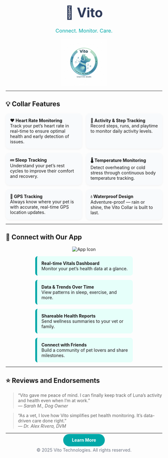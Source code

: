 <!-- Vito Product Page -->

<h1 align="center" style="font-size:3em; color:#2E3A59; margin-bottom:0;">🐾 Vito</h1>
<h3 align="center" style="color:#00A8A8; font-weight:400;">Connect. Monitor. Care.</h3>

<p align="center">
  <img src="vito_logo.jpg" width="150" alt="Vito Collar Icon">
</p>

---

## 💡 Collar Features

<div style="display:grid; grid-template-columns: repeat(auto-fit, minmax(220px, 1fr)); gap:1em; margin-top:1em;">
  <div style="background:#F8FAFC; border-radius:12px; padding:1em; box-shadow:0 2px 6px rgba(0,0,0,0.05);">
    <strong>❤️ Heart Rate Monitoring</strong><br>
    Track your pet’s heart rate in real-time to ensure optimal health and early detection of issues.
  </div>

  <div style="background:#F8FAFC; border-radius:12px; padding:1em; box-shadow:0 2px 6px rgba(0,0,0,0.05);">
    <strong>🏃 Activity & Step Tracking</strong><br>
    Record steps, runs, and playtime to monitor daily activity levels.
  </div>

  <div style="background:#F8FAFC; border-radius:12px; padding:1em; box-shadow:0 2px 6px rgba(0,0,0,0.05);">
    <strong>💤 Sleep Tracking</strong><br>
    Understand your pet’s rest cycles to improve their comfort and recovery.
  </div>

  <div style="background:#F8FAFC; border-radius:12px; padding:1em; box-shadow:0 2px 6px rgba(0,0,0,0.05);">
    <strong>🌡️ Temperature Monitoring</strong><br>
    Detect overheating or cold stress through continuous body temperature tracking.
  </div>

  <div style="background:#F8FAFC; border-radius:12px; padding:1em; box-shadow:0 2px 6px rgba(0,0,0,0.05);">
    <strong>📍 GPS Tracking</strong><br>
    Always know where your pet is with accurate, real-time GPS location updates.
  </div>

  <div style="background:#F8FAFC; border-radius:12px; padding:1em; box-shadow:0 2px 6px rgba(0,0,0,0.05);">
    <strong>💧 Waterproof Design</strong><br>
    Adventure-proof — rain or shine, the Vito Collar is built to last.
  </div>
</div>

---

## 📱 Connect with Our App

<p align="center">
  <img src="https://img.icons8.com/color/452/smartphone.png" width="120" alt="App Icon">
</p>

<div style="display:flex; flex-wrap:wrap; gap:1em; justify-content:center;">
  <div style="background:#E6FFFA; border-left:6px solid #00A8A8; padding:1em; border-radius:8px; width:280px;">
    <strong>Real-time Vitals Dashboard</strong><br>
    Monitor your pet’s health data at a glance.
  </div>

  <div style="background:#E6FFFA; border-left:6px solid #00A8A8; padding:1em; border-radius:8px; width:280px;">
    <strong>Data & Trends Over Time</strong><br>
    View patterns in sleep, exercise, and more.
  </div>

  <div style="background:#E6FFFA; border-left:6px solid #00A8A8; padding:1em; border-radius:8px; width:280px;">
    <strong>Shareable Health Reports</strong><br>
    Send wellness summaries to your vet or family.
  </div>

  <div style="background:#E6FFFA; border-left:6px solid #00A8A8; padding:1em; border-radius:8px; width:280px;">
    <strong>Connect with Friends</strong><br>
    Build a community of pet lovers and share milestones.
  </div>
</div>

---

## ⭐ Reviews and Endorsements

> “Vito gave me peace of mind. I can finally keep track of Luna’s activity and health even when I’m at work.”  
> — <em>Sarah M., Dog Owner</em>

> “As a vet, I love how Vito simplifies pet health monitoring. It’s data-driven care done right.”  
> — <em>Dr. Alex Rivera, DVM</em>

---

<p align="center">
  <a href="#" style="background:#00A8A8; color:white; padding:0.8em 2em; border-radius:50px; text-decoration:none; font-weight:bold;">Learn More</a>
</p>

<p align="center" style="color:#6B7280;">© 2025 Vito Technologies. All rights reserved.</p>
